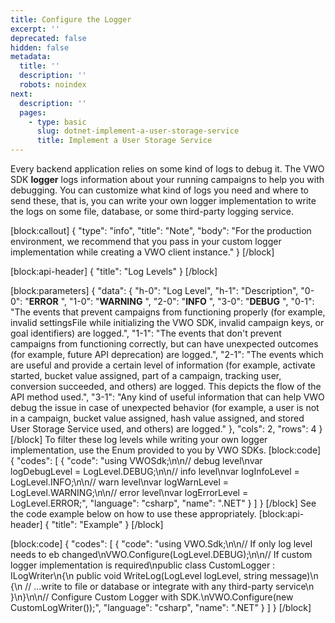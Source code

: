 ```yaml
---
title: Configure the Logger
excerpt: ''
deprecated: false
hidden: false
metadata:
  title: ''
  description: ''
  robots: noindex
next:
  description: ''
  pages:
    - type: basic
      slug: dotnet-implement-a-user-storage-service
      title: Implement a User Storage Service
---
```

Every backend application relies on some kind of logs to debug it. The VWO SDK **logger** logs information about your running campaigns to help you with debugging. You can customize what kind of logs you need and where to send these, that is, you can write your own logger implementation to write the logs on some file, database, or some third-party logging service.

[block:callout]
{
  "type": "info",
  "title": "Note",
  "body": "For the production environment, we recommend that you pass in your custom logger implementation while creating a VWO client instance."
}
[/block]

[block:api-header]
{
  "title": "Log Levels"
}
[/block]

[block:parameters]
{
  "data": {
    "h-0": "Log Level",
    "h-1": "Description",
    "0-0": "**ERROR** ",
    "1-0": "**WARNING** ",
    "2-0": "**INFO** ",
    "3-0": "**DEBUG** ",
    "0-1": "The events that prevent campaigns from functioning properly (for example, invalid settingsFile while initializing the VWO SDK, invalid campaign keys, or goal identifiers) are logged.",
    "1-1": "The events that don't prevent campaigns from functioning correctly, but can have unexpected outcomes (for example, future API deprecation) are logged.",
    "2-1": "The events which are useful and provide a certain level of information (for example, activate started, bucket value assigned, part of a campaign, tracking user, conversion succeeded, and others) are logged. This depicts the flow of the API method used.",
    "3-1": "Any kind of useful information that can help VWO debug the issue in case of unexpected behavior (for example, a user is not in a campaign, bucket value assigned, hash value assigned, and stored User Storage Service used, and others) are logged."
  },
  "cols": 2,
  "rows": 4
}
[/block]
To filter these log levels while writing your own logger implementation, use the Enum provided to you by VWO SDKs.
[block:code]
{
  "codes": [
    {
      "code": "using VWOSdk;\n\n// debug level\nvar logDebugLevel = LogLevel.DEBUG;\n\n// info level\nvar logInfoLevel = LogLevel.INFO;\n\n// warn level\nvar logWarnLevel = LogLevel.WARNING;\n\n// error level\nvar logErrorLevel = LogLevel.ERROR;",
      "language": "csharp",
      "name": ".NET"
    }
  ]
}
[/block]
See the code example below on how to use these appropriately.
[block:api-header]
{
  "title": "Example"
}
[/block]

[block:code]
{
  "codes": [
    {
      "code": "using VWO.Sdk;\n\n// If only log level needs to eb changed\nVWO.Configure(LogLevel.DEBUG);\n\n// If custom logger implementation is required\npublic class CustomLogger : ILogWriter\n{\n        public void WriteLog(LogLevel logLevel, string message)\n        {\n            // ...write to file or database or integrate with any third-party service\n        }\n}\n\n//  Configure Custom Logger with SDK.\nVWO.Configure(new CustomLogWriter());",
      "language": "csharp",
      "name": ".NET"
    }
  ]
}
[/block]